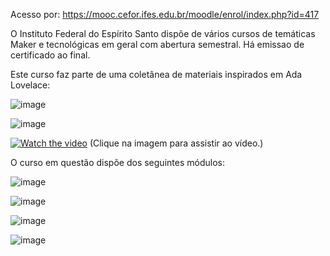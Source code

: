 Acesso por: https://mooc.cefor.ifes.edu.br/moodle/enrol/index.php?id=417

O Instituto Federal do Espírito Santo dispõe de vários cursos de temáticas Maker e tecnológicas em geral com abertura semestral. Há emissao de certificado ao final.

Este curso faz parte de uma coletânea de materiais inspirados em Ada Lovelace:

![image](https://github.com/user-attachments/assets/5d57c8da-d9a1-4cf5-89ee-fe17fb6e3c54)

![image](https://github.com/user-attachments/assets/50158e65-303f-4b9a-ba2b-2bc77b71f197)

[![Watch the video](https://img.youtube.com/vi/kveunrBU5UM/maxresdefault.jpg)](https://youtu.be/kveunrBU5UM)
(Clique na imagem para assistir ao vídeo.)

O curso em questão dispõe dos seguintes módulos:

![image](https://github.com/user-attachments/assets/68c55096-8e2f-464d-8c11-de87fafc2e41)

![image](https://github.com/user-attachments/assets/9a10d3de-199c-4e43-8533-88f5668ccde9)

![image](https://github.com/user-attachments/assets/c38b87fe-c95b-452b-a19d-fd45cf4a156b)

![image](https://github.com/user-attachments/assets/5b6b677a-83ac-4080-b264-4d26411d9db7)

